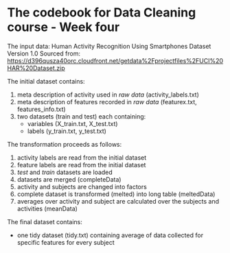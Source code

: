 The codebook for Data Cleaning course - Week four
=================================================


The input data: Human Activity Recognition Using Smartphones Dataset Version 1.0
Sourced from: https://d396qusza40orc.cloudfront.net/getdata%2Fprojectfiles%2FUCI%20HAR%20Dataset.zip

The initial dataset contains: 
1. meta description of activity used in *raw data* (activity_labels.txt)
2. meta description of features recorded in *raw data* (featurex.txt, features_info.txt)
3. two datasets (train and test) each containing: 
   - variables (X_train.txt, X_test.txt)
   - labels (y_train.txt, y_test.txt)

The transformation proceeds as follows: 
1. activity labels are read from the initial dataset
2. feature labels are read from the initial dataset
3. *test* and *train* datasets are loaded 
4. datasets are merged (completeData)
5. activity and subjects are changed into factors
6. complete dataset is transformed (melted) into long table (meltedData)
7. averages over activity and subject are calculated over the subjects and activities (meanData)


The final dataset contains: 
* one tidy dataset (tidy.txt) containing average of data collected for specific features for every subject
